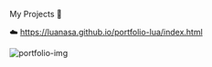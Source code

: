 My Projects 🤍

☁️ https://luanasa.github.io/portfolio-lua/index.html

![portfolio-img](https://github.com/user-attachments/assets/c27c0dda-08b9-4fbb-a281-316ff836b781)


